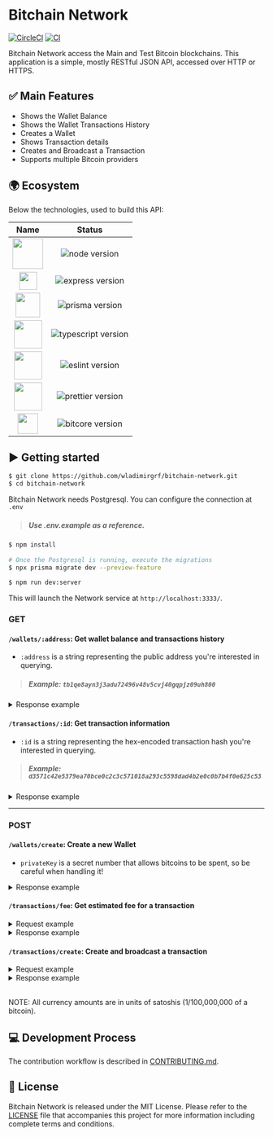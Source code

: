 # Bitchain Network

[![CircleCI](https://circleci.com/gh/wladimirgrf/bitchain-network.svg?style=svg)](https://circleci.com/gh/wladimirgrf/bitchain-network)
[![CI](https://github.com/wladimirgrf/bitchain-network/actions/workflows/main.yml/badge.svg)]()

Bitchain Network access the Main and Test Bitcoin blockchains. This application is a simple, mostly RESTful JSON API, accessed over HTTP or HTTPS.

## ✅ Main Features
- Shows the Wallet Balance
- Shows the Wallet Transactions History
- Creates a Wallet
- Shows Transaction details
- Creates and Broadcast a Transaction
- Supports multiple Bitcoin providers

## 🌍 Ecosystem

Below the technologies, used to build this API:

|                      Name                                   |                         Status                          |
|:-----------------------------------------------------------:|:-------------------------------------------------------:|
|<img height="60" src="https://cdn.worldvectorlogo.com/logos/nodejs-1.svg"> | <img alt="node version" src="https://img.shields.io/badge/nodejs-v14.15-blue"> |
|<img height="35" src="https://cdn.worldvectorlogo.com/logos/express-109.svg"> | <img alt="express version" src="https://img.shields.io/badge/express-v4.17-blue"> |
|<img height="48" src="https://cdn.worldvectorlogo.com/logos/prisma-2.svg"> | <img alt="prisma version" src="https://img.shields.io/badge/prisma-v2.17-blue"> |
|<img height="55" src="https://cdn.worldvectorlogo.com/logos/typescript.svg"> | <img alt="typescript version" src="https://img.shields.io/badge/typescript-v4.1-blue"> |
|<img height="55" src="https://cdn.worldvectorlogo.com/logos/eslint-1.svg"> | <img alt="eslint version" src="https://img.shields.io/badge/eslint-v7.17-blue"> |
|<img height="55" src="https://cdn.worldvectorlogo.com/logos/prettier-2.svg"> | <img alt="prettier version" src="https://img.shields.io/badge/prettier-v2.2-blue"> |
|<img height="40" src="https://cdn.worldvectorlogo.com/logos/bitpay.svg"> | <img alt="bitcore version" src="https://img.shields.io/badge/bitcore_lib-v8.24-blue"> |


## ▶️ Getting started

```bash
$ git clone https://github.com/wladimirgrf/bitchain-network.git
$ cd bitchain-network
```

Bitchain Network needs Postgresql. You can configure the connection at `.env`
> ##### Use .env.example as a reference.

```bash
$ npm install
 
# Once the Postgresql is running, execute the migrations
$ npx prisma migrate dev --preview-feature
 
$ npm run dev:server
```
This will launch the Network service at `http://localhost:3333/`.

### GET

#### `/wallets/:address`: Get wallet balance and transactions history

- `:address` is a string representing the public address you're interested in querying.
> ##### Example: `tb1qe8ayn3j3adu72496v48v5cvj40gqpjz09uh800`

<details>
<summary>Response example</summary>
<br>
  
```json
{
  "publicAddress": "tb1qe8ayn3j3adu72496v48v5cvj40gqpjz09uh800",
  "balance": 1030000,
  "confirmedBalance": 1030000,
  "unconfirmedBalance": 0,
  "referenceTransactions": [
    {
      "transactionId": "d8db85b8aa834bab65c59eac0159ad166c3b89e09a06520412c9821e71222f52",
      "confirmations": 10,
      "value": 10000,
      "blockHeight": 1938604
    },
    ...
  ]
}
```
</details>


#### `/transactions/:id`: Get transaction information

- `:id` is a string representing the hex-encoded transaction hash you're interested in querying.
> ##### Example: `d3571c42e5379ea70bce0c2c3c571018a293c5598dad4b2e0c0b7b4f0e625c53`

<details>
<summary>Response example</summary>
<br>
  
```json
{
  "publicId": "d3571c42e5379ea70bce0c2c3c571018a293c5598dad4b2e0c0b7b4f0e625c53",
  "fee": 24547,
  "confirmations": 4,
  "walletsFrom": [
    {
      "publicAddress": "tb1q3yyq37lalgq0chareur9yykgtgpqwztt5uezvz",
      "value": 78836818
    },
    ...
  ],
  "walletsTo": [
    {
      "publicAddress": "mhfNudm6YDYnYkegFSjcsppucpAA8TRviD",
      "value": 100000000
    },
    ...
  ]
}
```
</details>

---

### POST

#### `/wallets/create`: Create a new Wallet
- `privateKey` is a secret number that allows bitcoins to be spent, so be careful when handling it!

<details>
<summary>Response example</summary>
<br>
  
```json
{
  "publicAddress": "mffzq5WLcJVsokpSjVgPmjPmUCK5K2UoZN",
  "privateKey": "cW33mrcvCY2YzoFegug4xfQ8U4yNEAeLRUs2z78ZwCwb4w1Fn35K"
}
```
</details>


#### `/transactions/fee`: Get estimated fee for a transaction

<details>
<summary>Request example</summary>
<br>
  
```json
{
  "addressFrom": "muwAf337HUDpuajeA2yERod4bPZyWpcqbd",
  "addressTo": "mjDaJzEDCjiS86jJWmpn38nGe2A9N7EStd",
  "value": 10000
}
```
</details>

<details>
<summary>Response example</summary>
<br>
  
```json
{
  "transactionEstimatedFee": 15200
}
```
</details>


#### `/transactions/create`: Create and broadcast a transaction

<details>
<summary>Request example</summary>
<br>
  
```json
{
  "privateKey": "cW33mrcvCY2YzoFegug4xfQ8U4yNEAeLRUs2z78ZwCwb4w1Fn35K",
  "addressTo": "muwAf337HUDpuajeA2yERod4bPZyWpcqbd",
  "value": 1000
}
```
</details>

<details>
<summary>Response example</summary>
<br>
 
```json
{
  "publicId": "b81fcd39b24616a260b4816d93c4ab229e2e9468fd19da6a127996a8a842fbe0",
  "fee": 15200,
  "walletsFrom": [
    {
      "publicAddress": "mjDaJzEDCjiS86jJWmpn38nGe2A9N7EStd",
      "value": 83400
    }
  ],
  "walletsTo": [
    {
      "publicAddress": "muwAf337HUDpuajeA2yERod4bPZyWpcqbd",
      "value": 1000
    },
    ...
  ]
}
```
</details>

</br>

NOTE: All currency amounts are in units of satoshis (1/100,000,000 of a bitcoin).


## 💻 Development Process

The contribution workflow is described in [CONTRIBUTING.md](CONTRIBUTING.md).

## 📝 License

Bitchain Network is released under the MIT License. Please refer to the [LICENSE](LICENSE) file that accompanies this project for more information including complete terms and conditions.
